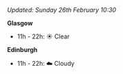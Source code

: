 *Updated: Sunday 26th February 10:30*

**Glasgow**

* 11h - 22h: :sunny: Clear

**Edinburgh**

* 11h - 22h: :cloud: Cloudy

